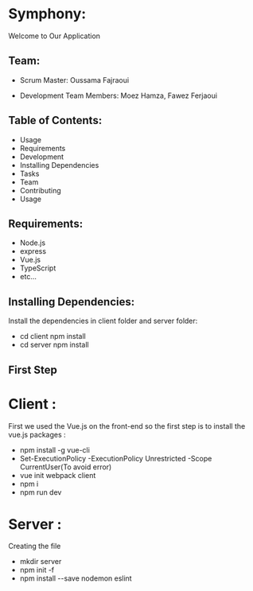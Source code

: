 # Symphony:

Welcome to Our Application

## Team:
- Scrum Master: Oussama Fajraoui

- Development Team Members: Moez Hamza, Fawez Ferjaoui

## Table of Contents:

- Usage
- Requirements
- Development
- Installing Dependencies
- Tasks
- Team
- Contributing
- Usage

## Requirements:

- Node.js
- express
- Vue.js
- TypeScript
- etc...

## Installing Dependencies:
Install the dependencies in client folder and server folder:

- cd client npm install 
- cd server npm install

## First Step

# Client :
First we used the Vue.js on the front-end so the first step is to install the vue.js packages :
- npm install -g vue-cli
- Set-ExecutionPolicy -ExecutionPolicy Unrestricted -Scope CurrentUser(To avoid error)
- vue init webpack client
- npm i
- npm run dev

# Server :
Creating the file 
- mkdir server
- npm init -f
- npm install --save nodemon eslint
